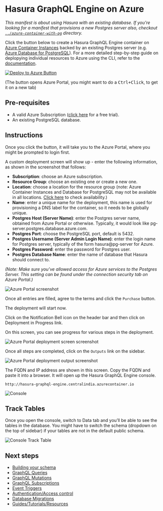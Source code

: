 # Hasura GraphQL Engine on Azure

_This manifest is about using Hasura with an existing database. If you're looking for a manifest that provisions a new Postgres server also, checkout [`../azure-container-with-pg`](../azure-container-with-pg) directory._

Click the button below to create a Hasura GraphQL Engine container on
[Azure Container
Instances](https://azure.microsoft.com/en-us/services/container-instances/)
backed by an existing Postgres server (e.g. [Azure Database for
PostgreSQL](https://azure.microsoft.com/en-us/services/postgresql/)).
For a more detailed step-by-step guide on deplopying individual
resources to Azure using the CLI, refer to the
[documentation](https://docs.hasura.io/1.0/graphql/manual/guides/deployment/azure-container-instances-postgres.html).

[![Deploy to Azure Button](https://azuredeploy.net/deploybutton.png)](https://portal.azure.com/#create/Microsoft.Template/uri/https%3a%2f%2fraw.githubusercontent.com%2fdekc%2fgraphql-engine%2fmaster%2finstall-manifests%2fazure-container%2fazuredeploy.json)

(The button opens Azure Portal, you might want to do a <kbd>Ctrl+Click</kbd>, to get it on a new tab)

## Pre-requisites

- A valid Azure Subscription ([click
  here](https://azure.microsoft.com/en-us/free/) for a free trial).
- An existing PostgreSQL database.

## Instructions

Once you click the button, it will take you to the Azure Portal, where you might be
prompted to login first.

A custom deployment screen will show up - enter the following information, as shown in
the screenshot that follows:

- **Subscription**: choose an Azure subscription.
- **Resource Group**: choose an existing one or create a new one.
- **Location**: choose a location for the resource group (note: Azure Container
  Instances and Database for PostgreSQL may not be available in all locations.
  [Click
  here](https://azure.microsoft.com/en-us/global-infrastructure/services/?products=postgresql,container-instances&regions=all)
  to check availability.)
- **Name**: enter a unique name for the deployment, this name is used for
  provisioning a DNS label for the container, so it needs to be globally unique.
- **Postgres Host (Server Name)**: enter the Postgres server name, obtained from Azure Portal or otherwise. Typically, it would look like pg-server.postgres.database.azure.com.
- **Postgres Port**: choose the PostgreSQL port, default is 5432.
- **Postgres Username (Server Admin Login Name)**: enter the login name for Postgres server, typically of the form hasura@pg-server for Azure.
- **Postgres Password**: enter the password for Postgres user.
- **Postgres Database Name**: enter the name of database that Hasura should connect to.

_(Note: Make sure you’ve allowed access for Azure services to the Postgres Server. This setting can be found under the connection security tab on Azure Portal.)_

![Azure Portal screenshot](https://storage.googleapis.com/graphql-engine-cdn.hasura.io/main-repo/img/azure_arm_aci_standalone_template.png)

Once all entries are filled, agree to the terms and click the `Purchase` button.

The deployment will start now.

Click on the Notification Bell icon on the header bar and then click on
Deployment in Progress link.

On this screen, you can see progress for various steps in the deployment.

![Azure Portal deployment screen
screenshot](https://storage.googleapis.com/graphql-engine-cdn.hasura.io/main-repo/img/azure_arm_aci_standalone_deploy_complete.png)

Once all steps are completed, click on the `Outputs` link on the sidebar.

![Azure Portal deployment output
screenshot](https://storage.googleapis.com/graphql-engine-cdn.hasura.io/main-repo/img/azure_arm_aci_deployment_output.png)

The FQDN and IP address are shown in this screen. Copy the FQDN and paste it into
a browser. It will open up the Hasura GraphQL Engine console.

```
http://hasura-graphql-engine.centralindia.azurecontainer.io
```

![Console](https://storage.googleapis.com/graphql-engine-cdn.hasura.io/main-repo/img/azure_arm_aci_console_graphiql.png)

## Track Tables

Once you open the console, switch to Data tab and you’ll be able to see the tables in the database. You might have to switch the schema (dropdown on the top of sidebar) if your tables are not in the default public schema.

![Console Track Table](https://storage.googleapis.com/graphql-engine-cdn.hasura.io/main-repo/img/console_track_tables.png)

## Next steps

- [Building your schema](https://docs.hasura.io/1.0/graphql/manual/schema/index.html)
- [GraphQL Queries](https://docs.hasura.io/1.0/graphql/manual/queries/index.html)
- [GraphQL Mutations](https://docs.hasura.io/1.0/graphql/manual/mutations/index.html)
- [GraphQL Subscriptions](https://docs.hasura.io/1.0/graphql/manual/subscriptions/index.html)
- [Event Triggers](https://docs.hasura.io/1.0/graphql/manual/event-triggers/index.html)
- [Authentication/Access control](https://docs.hasura.io/1.0/graphql/manual/auth/index.html)
- [Database Migrations](https://docs.hasura.io/1.0/graphql/manual/migrations/index.html)
- [Guides/Tutorials/Resources](https://docs.hasura.io/1.0/graphql/manual/guides/index.html)
